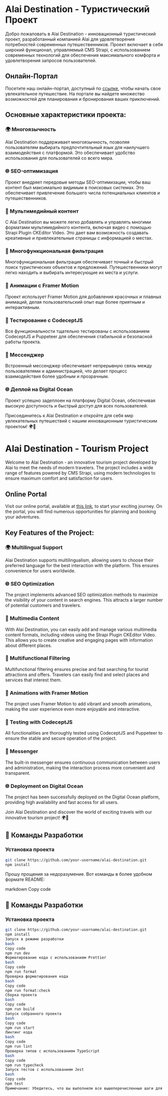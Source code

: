 # Alai Destination - Туристический Проект

Добро пожаловать в Alai Destination - инновационный туристический проект, разработанный компанией Alai для удовлетворения потребностей современных путешественников. Проект включает в себя широкий функционал, управляемый CMS Strapi, с использованием современных технологий для обеспечения максимального комфорта и удовлетворения запросов пользователей.

## Онлайн-Портал

Посетите наш онлайн-портал, доступный по [ссылке](http://159.65.201.219:3000/), чтобы начать свое увлекательное путешествие. На портале вы найдете множество возможностей для планирования и бронирования ваших приключений.

## Основные характеристики проекта:

### 🌍 Многоязычность
Alai Destination поддерживает многоязычность, позволяя пользователям выбирать предпочтительный язык для наилучшего взаимодействия с платформой. Это обеспечивает удобство использования для пользователей со всего мира.

### 🌐 SEO-оптимизация
Проект внедряет передовые методы SEO-оптимизации, чтобы ваш контент был максимально видимым в поисковых системах. Это обеспечивает привлечение большего числа потенциальных клиентов и путешественников.

### 🚀 Мультимедийный контент
С Alai Destination вы можете легко добавлять и управлять многими форматами мультимедийного контента, включая видео с помощью Strapi Plugin CKEditor Video. Это дает вам возможность создавать креативные и привлекательные страницы с информацией о местах.

### 🧭 Многофункциональная фильтрация
Многофункциональная фильтрация обеспечивает точный и быстрый поиск туристических объектов и предложений. Путешественники могут легко находить и выбирать интересующие их места и услуги.

### 🎉 Анимации с Framer Motion
Проект использует Framer Motion для добавления красочных и плавных анимаций, делая пользовательский опыт еще более приятным и интерактивным.

### 🚦 Тестирование с CodeceptJS
Все функциональности тщательно тестированы с использованием CodeceptJS и Puppeteer для обеспечения стабильной и безопасной работы проекта.

### 💬 Мессенджер
Встроенный мессенджер обеспечивает непрерывную связь между пользователями и администрацией, что делает процесс взаимодействия более удобным и прозрачным.

### 🌐 Деплой на Digital Ocean
Проект успешно задеплоен на платформу Digital Ocean, обеспечивая высокую доступность и быстрый доступ для всех пользователей.

Присоединитесь к Alai Destination и откройте для себя мир увлекательных путешествий с нашим инновационным туристическим проектом! 🌍🚀
# Alai Destination - Tourism Project

Welcome to Alai Destination - an innovative tourism project developed by Alai to meet the needs of modern travelers. The project includes a wide range of features powered by CMS Strapi, using modern technologies to ensure maximum comfort and satisfaction for users.

## Online Portal

Visit our online portal, available at [this link](http://159.65.201.219:3000/), to start your exciting journey. On the portal, you will find numerous opportunities for planning and booking your adventures.

## Key Features of the Project:

### 🌍 Multilingual Support
Alai Destination supports multilingualism, allowing users to choose their preferred language for the best interaction with the platform. This ensures convenience for users worldwide.

### 🌐 SEO Optimization
The project implements advanced SEO optimization methods to maximize the visibility of your content in search engines. This attracts a larger number of potential customers and travelers.

### 🚀 Multimedia Content
With Alai Destination, you can easily add and manage various multimedia content formats, including videos using the Strapi Plugin CKEditor Video. This allows you to create creative and engaging pages with information about different places.

### 🧭 Multifunctional Filtering
Multifunctional filtering ensures precise and fast searching for tourist attractions and offers. Travelers can easily find and select places and services that interest them.

### 🎉 Animations with Framer Motion
The project uses Framer Motion to add vibrant and smooth animations, making the user experience even more enjoyable and interactive.

### 🚦 Testing with CodeceptJS
All functionalities are thoroughly tested using CodeceptJS and Puppeteer to ensure the stable and secure operation of the project.

### 💬 Messenger
The built-in messenger ensures continuous communication between users and administration, making the interaction process more convenient and transparent.

### 🌐 Deployment on Digital Ocean
The project has been successfully deployed on the Digital Ocean platform, providing high availability and fast access for all users.

Join Alai Destination and discover the world of exciting travels with our innovative tourism project! 🌍🚀


## 🚀 Команды Разработки

### Установка проекта

```bash
git clone https://github.com/your-username/alai-destination.git
npm install
```


Прошу прощения за недоразумение. Вот команды в более удобном формате README:

markdown
Copy code
## 🚀 Команды Разработки

### Установка проекта

```bash
git clone https://github.com/your-username/alai-destination.git
npm install
Запуск в режиме разработки
bash
Copy code
npm run dev
Форматирование кода с использованием Prettier
bash
Copy code
npm run format
Проверка форматирования кода
bash
Copy code
npm run format:check
Сборка проекта
bash
Copy code
npm run build
Запуск собранного проекта
bash
Copy code
npm run start
Линтинг кода
bash
Copy code
npm run lint
Проверка типов с использованием TypeScript
bash
Copy code
npm run typecheck
Запуск тестов с использованием Jest
bash
Copy code
npm test
Примечание: Убедитесь, что вы выполнили все вышеперечисленные шаги для успешного запуска фронтенда проекта.
```